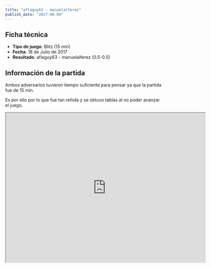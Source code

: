 ```yaml
---
title: "aflaguy63 - manuelalferez"
publish_date: "2017-08-09"
---
```


## Ficha técnica

* **Tipo de juego**: Blitz (15 min)
* **Fecha**: 18 de Julio de 2017
* **Resultado**: aflaguy63 - manuelalferez (0.5-0.5)

## Información de la partida

Ambos adversarios tuvieron tiempo suficiente para pensar ya que la partida fue de 15 min.

Es por ello por lo que fue tan reñida y se obtuvo tablas al no poder avanzar el juego.

 <iframe width="640" height="480"
      src="https://www.youtube.com/embed/PypjHGohAHY" allowfullscreen>
      </iframe>